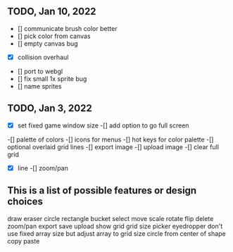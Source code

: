 ## TODO, Jan 10, 2022
- [] communicate brush color better
- [] pick color from canvas
- [] empty canvas bug
- [x] collision overhaul
- [] port to webgl
- [] fix small 1x sprite bug
- [] name sprites

## TODO, Jan 3, 2022

-[x] set fixed game window size
    -[] add option to go full screen

-[] palette of colors
-[] icons for menus
-[] hot keys for color palette
-[] optional overlaid grid lines
-[] export image
-[] upload image
-[] clear full grid
-[x] line
-[] zoom/pan


## This is a list of possible features or design choices

draw
eraser
circle
rectangle
bucket
select
move
scale
rotate
flip
delete
zoom/pan
export
save
upload
show grid
grid size
picker
eyedropper
don't use fixed array size but adjust array to grid size
circle from center of shape
copy
paste
